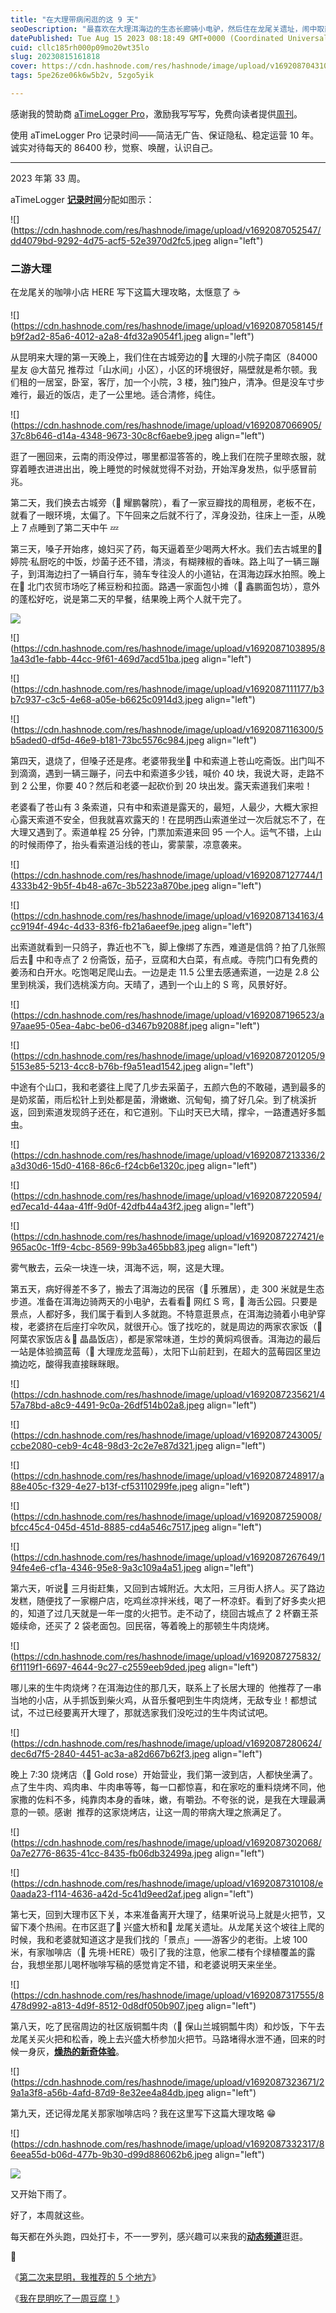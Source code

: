 ```yaml
---
title: "在大理带病闲逛的这 9 天"
seoDescription: "最喜欢在大理洱海边的生态长廊骑小电驴，然后住在龙尾关遗址，闹中取静。"
datePublished: Tue Aug 15 2023 08:18:49 GMT+0000 (Coordinated Universal Time)
cuid: cllc185rh000p09mo20wt35lo
slug: 20230815161818
cover: https://cdn.hashnode.com/res/hashnode/image/upload/v1692087043104/1df6b991-0e2d-4006-a35c-004fc38c6123.jpeg
tags: 5pe26ze06k6w5b2v, 5zgo5yik

---
```


感谢我的赞助商 [aTimeLogger Pro](https://atimelogger.pro/)，激励我写写写，免费向读者提供[周刊](https://mp.weixin.qq.com/mp/appmsgalbum?__biz=MzI3MzU5MDA1OQ==&action=getalbum&album_id=2675015646262542337#wechat_redirect)。

使用 aTimeLogger Pro 记录时间——简洁无广告、保证隐私、稳定运营 10 年。诚实对待每天的 86400 秒，觉察、唤醒，认识自己。

---

2023 年第 33 周。

aTimeLogger [**记录时间**](https://mp.weixin.qq.com/s?__biz=MzI3MzU5MDA1OQ==&mid=2247485032&idx=1&sn=acb21dab9e80298f57f65f3a9ea3a1c7&scene=21#wechat_redirect)分配如图示：

![](https://cdn.hashnode.com/res/hashnode/image/upload/v1692087052547/dd4079bd-9292-4d75-acf5-52e3970d2fc5.jpeg align="left")

### **二游大理**

在龙尾关的咖啡小店 HERE 写下这篇大理攻略，太惬意了 ☕

![](https://cdn.hashnode.com/res/hashnode/image/upload/v1692087058145/fb9f2ad2-85a6-4012-a2a8-4fd32a9054f1.jpeg align="left")

从昆明来大理的第一天晚上，我们住在古城旁边的📍 大理的小院子南区（84000 星友 @大苗兄 推荐过「山水间」小区），小区的环境很好，隔壁就是希尔顿。我们租的一居室，卧室，客厅，加一个小院，3 楼，独门独户，清净。但是没车寸步难行，最近的饭店，走了一公里地。适合清修，纯住。

![](https://cdn.hashnode.com/res/hashnode/image/upload/v1692087066905/37c8b646-d14a-4348-9673-30c8cf6aebe9.jpeg align="left")

逛了一圈回来，云南的雨没停过，哪里都湿答答的，晚上我们在院子里晾衣服，就穿着睡衣进进出出，晚上睡觉的时候就觉得不对劲，开始浑身发热，似乎感冒前兆。

第二天，我们换去古城旁（📍 耀鹏馨院），看了一家豆瓣找的周租房，老板不在，就看了一眼环境，太偏了。下午回来之后就不行了，浑身没劲，往床上一歪，从晚上 7 点睡到了第二天中午 💤

第三天，嗓子开始疼，媳妇买了药，每天逼着至少喝两大杯水。我们去古城里的📍 婷院·私厨吃的中饭，炒菌子还不错，清淡，有糊辣椒的香味。路上叫了一辆三蹦子，到洱海边扫了一辆自行车，骑车专往没人的小道钻，在洱海边踩水拍照。晚上在📍 北门农贸市场吃了稀豆粉和拉面。路遇一家面包小摊（📍 鑫鹏面包坊），意外的蓬松好吃，说是第二天的早餐，结果晚上两个人就干完了。

![](https://cdn.hashnode.com/res/hashnode/image/upload/v1692087096767/fb6658b6-9d58-4ec2-accb-4a966808d31c.jpeg)

![](https://cdn.hashnode.com/res/hashnode/image/upload/v1692087103895/81a43d1e-fabb-44cc-9f61-469d7acd51ba.jpeg align="left")

![](https://cdn.hashnode.com/res/hashnode/image/upload/v1692087111177/b3b7c937-c3c5-4e68-a05e-b6625c0914d3.jpeg align="left")

![](https://cdn.hashnode.com/res/hashnode/image/upload/v1692087116300/5b5aded0-df5d-46e9-b181-73bc5576c984.jpeg align="left")

第四天，退烧了，但嗓子还是疼。老婆带我坐📍 中和索道上苍山吃斋饭。出门叫不到滴滴，遇到一辆三蹦子，问去中和索道多少钱，喊价 40 块，我说大哥，走路不到 2 公里，你要 40？然后和老婆一起砍价到 20 块出发。露天索道我们来啦！

老婆看了苍山有 3 条索道，只有中和索道是露天的，最短，人最少，大概大家担心露天索道不安全，但我就喜欢露天的！在昆明西山索道坐过一次后就忘不了，在大理又遇到了。索道单程 25 分钟，门票加索道来回 95 一个人。运气不错，上山的时候雨停了，抬头看索道沿线的苍山，雾蒙蒙，凉意袭来。

![](https://cdn.hashnode.com/res/hashnode/image/upload/v1692087127744/14333b42-9b5f-4b48-a67c-3b5223a870be.jpeg align="left")

![](https://cdn.hashnode.com/res/hashnode/image/upload/v1692087134163/4cc9194f-494c-4d33-83f6-fb21a6aeef9e.jpeg align="left")

出索道就看到一只鸽子，靠近也不飞，脚上像绑了东西，难道是信鸽？拍了几张照后去📍 中和寺点了 2 份斋饭，茄子，豆腐和大白菜，有点咸。寺院门口有免费的姜汤和白开水。吃饱喝足爬山去。一边是走 11.5 公里去感通索道，一边是 2.8 公里到桃溪，我们选桃溪方向。天晴了，遇到一个山上的 S 弯，风景好好。

![](https://cdn.hashnode.com/res/hashnode/image/upload/v1692087196523/a97aae95-05ea-4abc-be06-d3467b92088f.jpeg align="left")

![](https://cdn.hashnode.com/res/hashnode/image/upload/v1692087201205/95153e85-5213-4cc8-b76b-f9a51ead1542.jpeg align="left")

中途有个山口，我和老婆往上爬了几步去采菌子，五颜六色的不敢碰，遇到最多的是奶浆菌，雨后松针上到处都是菌，滑嫩嫩、沉甸甸，摘了好几朵。到了桃溪折返，回到索道发现鸽子还在，和它道别。下山时天已大晴，撑伞，一路遭遇好多瓢虫。

![](https://cdn.hashnode.com/res/hashnode/image/upload/v1692087213336/2a3d30d6-15d0-4168-86c6-f24cb6e1320c.jpeg align="left")

![](https://cdn.hashnode.com/res/hashnode/image/upload/v1692087220594/ed7eca1d-44aa-41ff-9d0f-42dfb44a43f2.jpeg align="left")

![](https://cdn.hashnode.com/res/hashnode/image/upload/v1692087227421/e965ac0c-1ff9-4cbc-8569-99b3a465bb83.jpeg align="left")

雾气散去，云朵一块连一块，洱海不远，啊，这是大理。

第五天，病好得差不多了，搬去了洱海边的民宿（📍 乐雅居），走 300 米就是生态步道。准备在洱海边骑两天的小电驴，去看看📍 网红 S 弯，📍 海舌公园。只要是景点，人都好多，我们属于看到人多就跑。不特意逛景点，在洱海边骑着小电驴穿梭，老婆挤在后座打伞吹风，就很开心。饿了找吃的，就是周边的两家农家饭（📍 阿葉农家饭店＆📍 晶晶饭店），都是家常味道，生炒的黄焖鸡很香。洱海边的最后一站是体验摘蓝莓（📍 大理庞龙蓝莓），太阳下山前赶到，在超大的蓝莓园区里边摘边吃，酸得我直接眯眯眼。

![](https://cdn.hashnode.com/res/hashnode/image/upload/v1692087235621/457a78bd-a8c9-4491-9c0a-26df514b02a8.jpeg align="left")

![](https://cdn.hashnode.com/res/hashnode/image/upload/v1692087243005/ccbe2080-ceb9-4c48-98d3-2c2e7e87d321.jpeg align="left")

![](https://cdn.hashnode.com/res/hashnode/image/upload/v1692087248917/a88e405c-f329-4e27-b13f-cf53110299fe.jpeg align="left")

![](https://cdn.hashnode.com/res/hashnode/image/upload/v1692087259008/bfcc45c4-045d-451d-8885-cd4a546c7517.jpeg align="left")

![](https://cdn.hashnode.com/res/hashnode/image/upload/v1692087267649/194fe4e6-cf1a-4346-95e8-9a3c109a4a51.jpeg align="left")

第六天，听说📍 三月街赶集，又回到古城附近。大太阳，三月街人挤人。买了路边发糕，随便找了一家棚户店，吃鸡丝凉拌米线，喝了一杯凉虾。看到了好多卖火把的，知道了过几天就是一年一度的火把节。走不动了，绕回古城点了 2 杯霸王茶姬续命，还买了 2 袋老面包。回民宿，等着晚上的那顿生牛肉烧烤。

![](https://cdn.hashnode.com/res/hashnode/image/upload/v1692087275832/6f1119f1-6697-4644-9c27-c2559eeb9ded.jpeg align="left")

哪儿来的生牛肉烧烤？在洱海边住的那几天，联系上了长居大理的  他推荐了一串当地的小店，从手抓饭到柴火鸡，从音乐餐吧到生牛肉烧烤，无敌专业！都想试试，不过已经要离开大理了，那就选家我们没吃过的生牛肉试试吧。

![](https://cdn.hashnode.com/res/hashnode/image/upload/v1692087280624/dec6d7f5-2840-4451-ac3a-a82d667b62f3.jpeg align="left")

晚上 7:30 烧烤店（📍 Gold rose）开始营业，我们第一波到店，人都快坐满了。点了生牛肉、鸡肉串、牛肉串等等，每一口都惊喜，和在家吃的重料烧烤不同，他家撒的佐料不多，纯靠肉本身的香味，嫩，有嚼劲。不夸张的说，是我在大理最满意的一顿。感谢  推荐的这家烧烤店，让这一周的带病大理之旅满足了。

![](https://cdn.hashnode.com/res/hashnode/image/upload/v1692087302068/0a7e2776-8635-41cc-8435-fb06db32499a.jpeg align="left")

![](https://cdn.hashnode.com/res/hashnode/image/upload/v1692087310108/e0aada23-f114-4636-a42d-5c41d9eed2af.jpeg align="left")

第七天，回到大理市区下关，本来准备离开大理了，结果听说马上就是火把节，又留下凑个热闹。在市区逛了📍 兴盛大桥和📍 龙尾关遗址。从龙尾关这个坡往上爬的时候，我和老婆就知道这才是我们找的「景点」——游客少的老街。上坡 100 米，有家咖啡店（📍 先境·HERE）吸引了我的注意，他家二楼有个绿植覆盖的露台，我想坐那儿喝杯咖啡写稿的感觉肯定不错，和老婆说明天来坐坐。

![](https://cdn.hashnode.com/res/hashnode/image/upload/v1692087317555/8478d992-a813-4d9f-8512-0d8df050b907.jpeg align="left")

第八天，吃了民宿周边的社区版铜瓢牛肉（📍 保山兰城铜瓢牛肉）和炒饭，下午去龙尾关买火把和松香，晚上去兴盛大桥参加火把节。马路堵得水泄不通，回来的时候一身灰，[**燥热的新奇体验**](https://weibo.com/5262225303/Nefmi7Ojs)。

![](https://cdn.hashnode.com/res/hashnode/image/upload/v1692087323671/29a1a3f8-a56b-4afd-87d9-8e32ee4a84db.jpeg align="left")

第九天，还记得龙尾关那家咖啡店吗？我在这里写下这篇大理攻略 😁

![](https://cdn.hashnode.com/res/hashnode/image/upload/v1692087332317/86eea55d-b06d-477b-9b30-d99d886062b6.jpeg align="left")

![](https://cdn.hashnode.com/res/hashnode/image/upload/v1692087342522/c196a0c2-6b04-4e7c-af2d-2dc58db8c027.jpeg)

又开始下雨了。

好了，本周就这些。

每天都在外头跑，四处打卡，不一一罗列，感兴趣可以来我的[**动态频道**](https://mp.weixin.qq.com/s?__biz=MzI3MzU5MDA1OQ==&mid=2247487599&idx=1&sn=1a4514e55dd0c84723eda32d23c5d9c3&scene=21#wechat_redirect)逛逛。

🔗

《[第二次来昆明，我推荐的 5 个地方](http://mp.weixin.qq.com/s?__biz=MzI3MzU5MDA1OQ==&mid=2247487939&idx=1&sn=d6f9b0359cbd9d31f4821a13d8363111&chksm=eb21a387dc562a9163c33aeb7e7b960c021ac1ad9d6e64367f597e64c0b50a5db79685219655&scene=21#wechat_redirect)》

《[我在昆明吃了一周豆腐！](http://mp.weixin.qq.com/s?__biz=MzI3MzU5MDA1OQ==&mid=2247486489&idx=1&sn=c960fd8c6cdb6e945084ec7b65005430&chksm=eb21be5ddc56374bdbce43f3a1680a8772bd22f546f6680f7bb57e4b11a36b73c5ff95217f3d&scene=21#wechat_redirect)》
